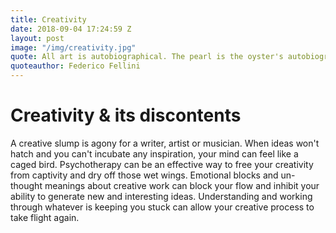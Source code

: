 ```yaml
---
title: Creativity
date: 2018-09-04 17:24:59 Z
layout: post
image: "/img/creativity.jpg"
quote: All art is autobiographical. The pearl is the oyster's autobiography.
quoteauthor: Federico Fellini
---
```


# Creativity & its discontents

A creative slump is agony for a writer, artist or musician. When ideas won't hatch and you can't incubate any inspiration, your mind can feel like a caged bird. Psychotherapy can be an effective way to free your creativity from captivity and dry off those wet wings. Emotional blocks and un-thought meanings about creative work can block your flow and inhibit your ability to generate new and interesting ideas. Understanding and working through whatever is keeping you stuck can allow your creative process to take flight again.
